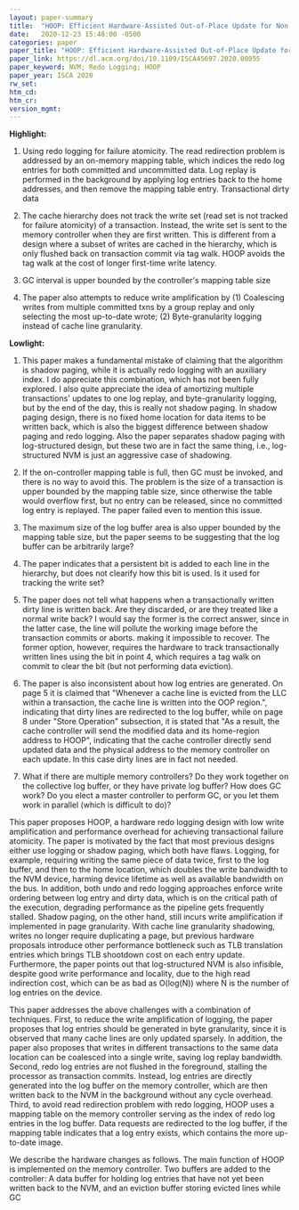 ```yaml
---
layout: paper-summary
title:  "HOOP: Efficient Hardware-Assisted Out-of-Place Update for Non-Volatile Memory"
date:   2020-12-23 15:48:00 -0500
categories: paper
paper_title: "HOOP: Efficient Hardware-Assisted Out-of-Place Update for Non-Volatile Memory"
paper_link: https://dl.acm.org/doi/10.1109/ISCA45697.2020.00055
paper_keyword: NVM; Redo Logging; HOOP
paper_year: ISCA 2020
rw_set:
htm_cd:
htm_cr:
version_mgmt:
---
```


**Highlight:**

1. Using redo logging for failure atomicity. The read redirection problem is addressed by an on-memory mapping table,
   which indices the redo log entries for both committed and uncommitted data.
   Log replay is performed in the background by applying log entries back to the home addresses, and then remove the
   mapping table entry.
   Transactional dirty data

2. The cache hierarchy does not track the write set (read set is not tracked for failure atomicity) of a transaction.
   Instead, the write set is sent to the memory controller when they are first written. 
   This is different from a design where a subset of writes are cached in the hierarchy, which is only flushed back
   on transaction commit via tag walk.
   HOOP avoids the tag walk at the cost of longer first-time write latency.

3. GC interval is upper bounded by the controller's mapping table size

4. The paper also attempts to reduce write amplification by (1) Coalescing writes from multiple committed txns by
   a group replay and only selecting the most up-to-date wrote; (2) Byte-granularity logging instead of cache line
   granularity.

**Lowlight:**

1. This paper makes a fundamental mistake of claiming that the algorithm is shadow paging, while it is actually redo 
   logging with an auxiliary index. I do appreciate this combination, which has not been fully explored. I also quite 
   appreciate the idea of amortizing multiple transactions' updates to one log replay, and byte-granularity logging, 
   but by the end of the day, this is really not shadow paging.
   In shadow paging design, there is no fixed home location for data items to be written back, which is also the 
   biggest difference between shadow paging and redo logging.
   Also the paper separates shadow paging with log-structured design, but these two are in fact the same thing,
   i.e., log-structured NVM is just an aggressive case of shadowing.

2. If the on-controller mapping table is full, then GC must be invoked, and there is no way to avoid this.
   The problem is the size of a transaction is upper bounded by the mapping table size, since otherwise the
   table would overflow first, but no entry can be released, since no committed log entry is replayed.
   The paper failed even to mention this issue.

3. The maximum size of the log buffer area is also upper bounded by the mapping table size, but the paper seems
   to be suggesting that the log buffer can be arbitrarily large?

4. The paper indicates that a persistent bit is added to each line in the hierarchy, but does not clearify
   how this bit is used. Is it used for tracking the write set?

5. The paper does not tell what happens when a transactionally written dirty line is written back. Are they discarded,
   or are they treated like a normal write back? I would say the former is the correct answer, since in the latter
   case, the line will pollute the working image before the transaction commits or aborts. making it impossible to
   recover.
   The former option, however, requires the hardware to track transactionally written lines using the bit
   in point 4, which requires a tag walk on commit to clear the bit (but not performing data eviction).

6. The paper is also inconsistent about how log entries are generated.
   On page 5 it is claimed that "Whenever a cache line is evicted from the LLC within a
   transaction, the cache line is written into the OOP region.", indicating that dirty lines are redirected to the
   log buffer, while on page 8 under "Store Operation" subsection, it is stated that 
   "As a result, the cache controller will send the
    modified data and its home-region address to HOOP", indicating that the cache controller directly send updated
    data and the physical address to the memory controller on each update. In this case dirty lines are in fact
    not needed.

7. What if there are multiple memory controllers? Do they work together on the collective log buffer, or they have
   private log buffer? How does GC work? Do you elect a master controller to perform GC, or you let them work
   in parallel (which is difficult to do)?

This paper proposes HOOP, a hardware redo logging design with low write amplification and performance overhead for
achieving transactional failure atomicity.
The paper is motivated by the fact that most previous designs either use logging or shadow paging, which both have 
flaws. Logging, for example, requiring writing the same piece of data twice, first to the log buffer, and then to
the home location, which doubles the write bandwidth to the NVM device, harming device lifetime as well as available
bandwidth on the bus. In addition, both undo and redo logging approaches enforce write ordering between log entry
and dirty data, which is on the critical path of the execution, degrading performance as the pipeline gets frequently stalled.
Shadow paging, on the other hand, still incurs write amplification if implemented in page granularity. With cache
line granularity shadowing, writes no longer require duplicating a page, but previous hardware proposals introduce
other performance bottleneck such as TLB translation entries which brings TLB shootdown cost on each entry update. 
Furthermore, the paper points out that log-structured NVM is also infisible, despite good write performance and 
locality, due to the high read indirection cost, which can be as bad as O(log(N)) where N is the number of log 
entries on the device.

This paper addresses the above challenges with a combination of techniques. First, to reduce the write amplification
of logging, the paper proposes that log entries should be generated in byte granularity, since it is observed that
many cache lines are only updated sparsely.
In addition, the paper also proposes that writes in different transactions to the same data location can be coalesced 
into a single write, saving log replay bandwidth.
Second, redo log entries are not flushed in the foreground, stalling the processor as transaction commits. Instead,
log entries are directly generated into the log buffer on the memory controller, which are then written back to the 
NVM in the background without any cycle overhead.
Third, to avoid read redirection problem with redo logging, HOOP uses a mapping table on the memory controller serving 
as the index of redo log entries in the log buffer. Data requests are redirected to the log buffer, if the mapping
table indicates that a log entry exists, which contains the more up-to-date image.

We describe the hardware changes as follows. The main function of HOOP is implemented on the memory controller.
Two buffers are added to the controller: A data buffer for holding log entries that have not yet been written back
to the NVM, and an eviction buffer storing evicted lines while GC
